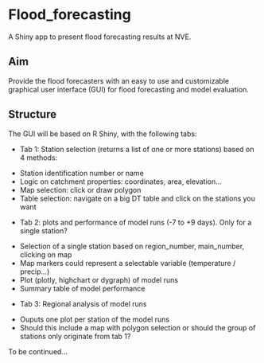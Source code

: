 # Flood_forecasting
A Shiny app to present flood forecasting results at NVE.

## Aim
Provide the flood forecasters with an easy to use and customizable graphical user interface (GUI) for flood forecasting and model evaluation.

## Structure
The GUI will be based on R Shiny, with the following tabs:

* Tab 1: Station selection (returns a list of one or more stations) based on 4 methods:
- Station identification number or name
- Logic on catchment properties: coordinates, area, elevation...
- Map selection: click or draw polygon
- Table selection: navigate on a big DT table and click on the stations you want

* Tab 2: plots and performance of model runs (-7 to +9 days). Only for a single station?
- Selection of a single station based on region_number, main_number, clicking on map
- Map markers could represent a selectable variable (temperature / precip...)
- Plot (plotly, highchart or dygraph) of model runs
- Summary table of model performance

* Tab 3: Regional analysis of model runs
- Ouputs one plot per station of the model runs
- Should this include a map with polygon selection or should the group of stations only originate from tab 1?

To be continued...

